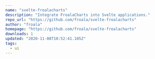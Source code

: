 ```yaml
---
name: "svelte-froalacharts"
description: "Integrate FroalaCharts into Svelte applications."
repo_url: "https://github.com/froala/svelte-froalacharts"
author: "froala"
homepage: "https://github.com/froala/svelte-froalacharts"
downloads: 1
updated: "2020-11-08T10:52:41.105Z"
tags: 
  - ui
---
```

